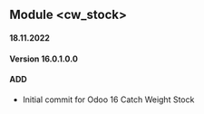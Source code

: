 ## Module <cw_stock>

#### 18.11.2022
#### Version 16.0.1.0.0
#### ADD
- Initial commit for Odoo 16 Catch Weight Stock

